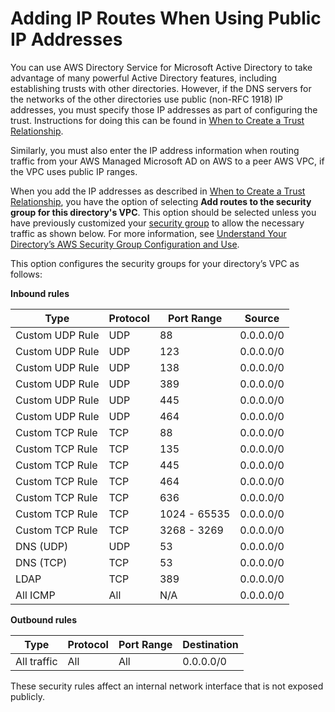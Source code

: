 # Adding IP Routes When Using Public IP Addresses<a name="ms_ad_adding_routes"></a>

You can use AWS Directory Service for Microsoft Active Directory to take advantage of many powerful Active Directory features, including establishing trusts with other directories\. However, if the DNS servers for the networks of the other directories use public \(non\-RFC 1918\) IP addresses, you must specify those IP addresses as part of configuring the trust\. Instructions for doing this can be found in [When to Create a Trust Relationship](ms_ad_setup_trust.md)\.

Similarly, you must also enter the IP address information when routing traffic from your AWS Managed Microsoft AD on AWS to a peer AWS VPC, if the VPC uses public IP ranges\.

When you add the IP addresses as described in [When to Create a Trust Relationship](ms_ad_setup_trust.md), you have the option of selecting **Add routes to the security group for this directory's VPC**\. This option should be selected unless you have previously customized your [security group](http://docs.aws.amazon.com/AWSEC2/latest/UserGuide/using-network-security.html#adding-security-group-rule) to allow the necessary traffic as shown below\. For more information, see [Understand Your Directory’s AWS Security Group Configuration and Use](ms_ad_best_practices.md#understandsecuritygroup)\.

This option configures the security groups for your directory’s VPC as follows: 


**Inbound rules**  

| Type | Protocol | Port Range | Source | 
| --- | --- | --- | --- | 
| Custom UDP Rule | UDP | 88 | 0\.0\.0\.0/0 | 
| Custom UDP Rule | UDP | 123 | 0\.0\.0\.0/0 | 
| Custom UDP Rule | UDP | 138 | 0\.0\.0\.0/0 | 
| Custom UDP Rule | UDP | 389 | 0\.0\.0\.0/0 | 
| Custom UDP Rule | UDP | 445 | 0\.0\.0\.0/0 | 
| Custom UDP Rule | UDP | 464 | 0\.0\.0\.0/0 | 
| Custom TCP Rule | TCP | 88 | 0\.0\.0\.0/0 | 
| Custom TCP Rule | TCP | 135 | 0\.0\.0\.0/0 | 
| Custom TCP Rule | TCP | 445 | 0\.0\.0\.0/0 | 
| Custom TCP Rule | TCP | 464 | 0\.0\.0\.0/0 | 
| Custom TCP Rule | TCP | 636 | 0\.0\.0\.0/0 | 
| Custom TCP Rule | TCP | 1024 \- 65535 | 0\.0\.0\.0/0 | 
| Custom TCP Rule | TCP | 3268 \- 3269 | 0\.0\.0\.0/0 | 
| DNS \(UDP\) | UDP | 53 | 0\.0\.0\.0/0 | 
| DNS \(TCP\) | TCP | 53 | 0\.0\.0\.0/0 | 
| LDAP | TCP | 389 | 0\.0\.0\.0/0 | 
| All ICMP | All | N/A | 0\.0\.0\.0/0 | 


**Outbound rules**  

| Type | Protocol | Port Range | Destination | 
| --- | --- | --- | --- | 
| All traffic | All | All | 0\.0\.0\.0/0 | 

These security rules affect an internal network interface that is not exposed publicly\.